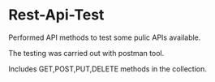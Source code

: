 # Rest-Api-Test

Performed API methods to test some pulic APIs available. 

The testing was carried out with postman tool. 

Includes GET,POST,PUT,DELETE methods in the collection.
